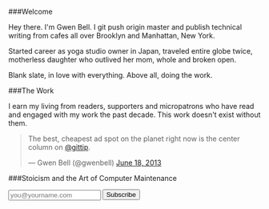 ###Welcome

Hey there. I'm Gwen Bell. I git push origin master and publish technical writing from cafes all over Brooklyn and Manhattan, New York. 

Started career as yoga studio owner in Japan, traveled entire globe twice, motherless daughter who outlived her mom, whole and broken open. 

Blank slate, in love with everything. Above all, doing the work. 

###The Work

I earn my living from readers, supporters and micropatrons who have read and engaged with my work the past decade. This work doesn't exist without them.

<script data-gittip-username="gwenbell" src="https://www.gittip.com/assets/widgets/0002.js"></script>

<blockquote class="twitter-tweet"><p>The best, cheapest ad spot on the planet right now is the center column on <a href="https://twitter.com/Gittip">@gittip</a>.</p>&mdash; Gwen Bell (@gwenbell) <a href="https://twitter.com/gwenbell/statuses/347027510573289473">June 18, 2013</a></blockquote>
<script async src="//platform.twitter.com/widgets.js" charset="utf-8"></script>

###Stoicism and the Art of Computer Maintenance

<script type="text/javascript" language="JavaScript" src="http://gwenbell.us7.list-manage1.com/subscriber-count?b=36&u=ac10ba0f-6fd2-4627-94f8-530415f47ff6&id=354f3e7685"></script>

<div id="mc_embed_signup">
<form action="http://gwenbell.us7.list-manage2.com/subscribe/post?u=9a3b9ea24469d6d86a5bd1626&amp;id=354f3e7685" method="post" id="mc-embedded-subscribe-form" name="mc-embedded-subscribe-form" class="validate" target="_blank" novalidate>
	
<input type="email" value="" name="EMAIL" class="email" id="mce-EMAIL" placeholder="you@yourname.com" required style="float: left; margin-right: .2em; margin-top: 1px;">

<input type="submit" value="Subscribe" name="subscribe" id="mc-embedded-subscribe" class="button">

</form>
</div>